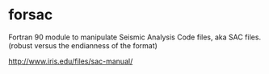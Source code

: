 forsac
======

Fortran 90 module to manipulate Seismic Analysis Code files, aka SAC files.
(robust versus the endianness of the format)

http://www.iris.edu/files/sac-manual/
